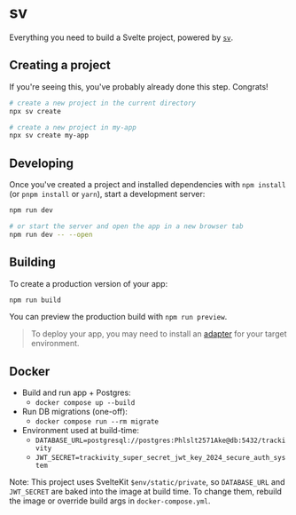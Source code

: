 # sv

Everything you need to build a Svelte project, powered by [`sv`](https://github.com/sveltejs/cli).

## Creating a project

If you're seeing this, you've probably already done this step. Congrats!

```sh
# create a new project in the current directory
npx sv create

# create a new project in my-app
npx sv create my-app
```

## Developing

Once you've created a project and installed dependencies with `npm install` (or `pnpm install` or `yarn`), start a development server:

```sh
npm run dev

# or start the server and open the app in a new browser tab
npm run dev -- --open
```

## Building

To create a production version of your app:

```sh
npm run build
```

You can preview the production build with `npm run preview`.

> To deploy your app, you may need to install an [adapter](https://svelte.dev/docs/kit/adapters) for your target environment.

## Docker

- Build and run app + Postgres:
  - `docker compose up --build`
- Run DB migrations (one-off):
  - `docker compose run --rm migrate`
- Environment used at build-time:
  - `DATABASE_URL=postgresql://postgres:Phlslt2571Ake@db:5432/trackivity`
  - `JWT_SECRET=trackivity_super_secret_jwt_key_2024_secure_auth_system`

Note: This project uses SvelteKit `$env/static/private`, so `DATABASE_URL` and `JWT_SECRET` are baked into the image at build time. To change them, rebuild the image or override build args in `docker-compose.yml`.
